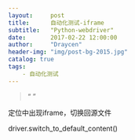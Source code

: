 ```yaml
---
layout:     post
title:      自动化测试-iframe
subtitle:   "Python-webdriver"
date:       2017-02-22 12:00:00
author:     "Draycen"
header-img: "img/post-bg-2015.jpg"
catalog: true
tags:
    - 自动化测试
---
```


> “ ”

定位中出现iframe，切换回源文件

driver.switch_to_default_content()  
	

